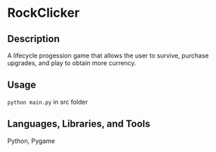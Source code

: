 # RockClicker

## Description
A lifecycle progession game that allows the user to survive, purchase upgrades, and play to obtain more currency.

## Usage
`python main.py` in src folder

## Languages, Libraries, and Tools
Python, Pygame
